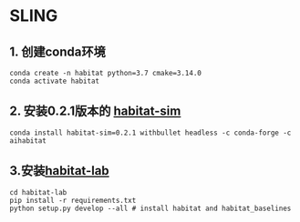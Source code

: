 # SLING
## 1. 创建conda环境
```
conda create -n habitat python=3.7 cmake=3.14.0
conda activate habitat
```
## 2. 安装0.2.1版本的 [habitat-sim](https://github.com/MSP-xEN/habitat-sim.git)
```
conda install habitat-sim=0.2.1 withbullet headless -c conda-forge -c aihabitat
```
## 3.安装[habitat-lab](https://github.com/facebookresearch/habitat-lab.git)
```
cd habitat-lab
pip install -r requirements.txt
python setup.py develop --all # install habitat and habitat_baselines
```
